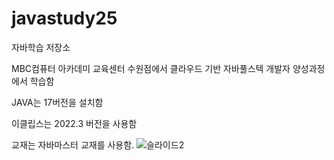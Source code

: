 # javastudy25
자바학습 저장소

MBC컴퓨터 아카데미 교육센터 수원점에서 클라우드 기반 자바풀스텍 개발자 양성과정에서 학습함

JAVA는 17버전을 설치함

이클립스는 2022.3 버전을 사용함

교재는 자바마스터 교재를 사용함.
![슬라이드2](https://github.com/user-attachments/assets/542a9a13-d546-4722-8aa1-70d840c038c4)
